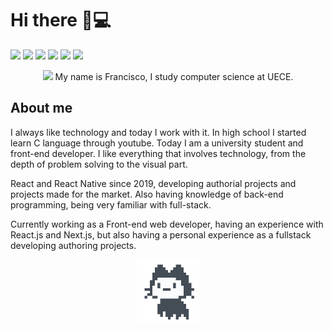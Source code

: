 # Hi there 👋💻

<img src="https://img.shields.io/badge/CSS3-1572B6?style=for-the-badge&logo=css3&logoColor=white"></img>
<img src="https://img.shields.io/badge/Node.js-43853D?style=for-the-badge&logo=node.js&logoColor=white"></img>
<img src="https://img.shields.io/badge/C-00599C?style=for-the-badge&logo=c&logoColor=white"></img>
<img src="https://img.shields.io/badge/JavaScript-F7DF1E?style=for-the-badge&logo=javascript&logoColor=black"></img>
<img src="https://img.shields.io/badge/Python-3776AB?style=for-the-badge&logo=python&logoColor=white"></img>
<img src="https://img.shields.io/badge/HTML5-E34F26?style=for-the-badge&logo=html5&logoColor=white"></img>

<p align="center" contentEditable="true">
  <img width="100px" src="https://media1.tenor.com/images/58725865c95fe20cfc595725fca0d6a3/tenor.gif"></img>
  My name is Francisco, I study computer science at UECE.
</p>

## About me

I always like technology and today I work with it. In high school I started learn C language through youtube. Today I am a university student and front-end developer. I like everything that involves technology, from the depth of problem solving to the visual part.

React and React Native since 2019, developing authorial projects and projects made for the market. Also having knowledge of back-end programming, being very familiar with full-stack.

Currently working as a Front-end web developer, having an experience with React.js and Next.js, but also having a personal experience as a fullstack developing authoring projects.

<p align="center" contentEditable="true">
  <img width="100px" src="https://raw.githubusercontent.com/FranciscoOssian/FranciscoOssian/main/mona-loading-default.gif"></img>
</p>
